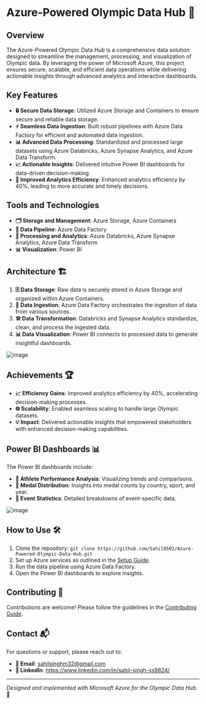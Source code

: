 # Azure-Powered Olympic Data Hub 🏅

## Overview
The Azure-Powered Olympic Data Hub is a comprehensive data solution designed to streamline the management, processing, and visualization of Olympic data. By leveraging the power of Microsoft Azure, this project ensures secure, scalable, and efficient data operations while delivering actionable insights through advanced analytics and interactive dashboards.

## Key Features
- **🔒 Secure Data Storage**: Utilized Azure Storage and Containers to ensure secure and reliable data storage.
- **⚡ Seamless Data Ingestion**: Built robust pipelines with Azure Data Factory for efficient and automated data ingestion.
- **📊 Advanced Data Processing**: Standardized and processed large datasets using Azure Databricks, Azure Synapse Analytics, and Azure Data Transform.
- **📈 Actionable Insights**: Delivered intuitive Power BI dashboards for data-driven decision-making.
- **🚀 Improved Analytics Efficiency**: Enhanced analytics efficiency by 40%, leading to more accurate and timely decisions.

## Tools and Technologies
- **🗂 Storage and Management**: Azure Storage, Azure Containers
- **🔄 Data Pipeline**: Azure Data Factory
- **🔬 Processing and Analytics**: Azure Databricks, Azure Synapse Analytics, Azure Data Transform
- **📊 Visualization**: Power BI

## Architecture 🏗️
1. **🗄️ Data Storage**: Raw data is securely stored in Azure Storage and organized within Azure Containers.
2. **🚚 Data Ingestion**: Azure Data Factory orchestrates the ingestion of data from various sources.
3. **🛠️ Data Transformation**: Databricks and Synapse Analytics standardize, clean, and process the ingested data.
4. **📊 Data Visualization**: Power BI connects to processed data to generate insightful dashboards.

![image](https://github.com/user-attachments/assets/495b7147-65ce-465f-a88d-8a8ea46b0132)



## Achievements 🏆
- **📈 Efficiency Gains**: Improved analytics efficiency by 40%, accelerating decision-making processes.
- **🌐 Scalability**: Enabled seamless scaling to handle large Olympic datasets.
- **💡 Impact**: Delivered actionable insights that empowered stakeholders with enhanced decision-making capabilities.

## Power BI Dashboards 📊
The Power BI dashboards include:
- **🏅 Athlete Performance Analysis**: Visualizing trends and comparisons.
- **🥇 Medal Distribution**: Insights into medal counts by country, sport, and year.
- **📅 Event Statistics**: Detailed breakdowns of event-specific data.

![image](https://github.com/user-attachments/assets/2e17c754-0213-48cc-9791-3d6692f46c7f)


## How to Use 🛠️
1. Clone the repository: `git clone https://github.com/Sahil0502/Azure-Powered-Olympic-Data-Hub.git`
2. Set up Azure services as outlined in the [Setup Guide](https://learn.microsoft.com/en-us/azure/cloud-adoption-framework/ready/azure-setup-guide/).
3. Run the data pipeline using Azure Data Factory.
4. Open the Power BI dashboards to explore insights.

## Contributing 🤝
Contributions are welcome! Please follow the guidelines in the [Contributing Guide](https://docs.github.com/en/get-started/exploring-projects-on-github/contributing-to-a-project).


## Contact 📬
For questions or support, please reach out to:
- **📧 Email**: sahilsinghm32@gmail.com
- **🔗 LinkedIn**: https://www.linkedin.com/in/sahil-singh-ss9824/

---

*Designed and implemented with Microsoft Azure for the Olympic Data Hub.* 🌟
